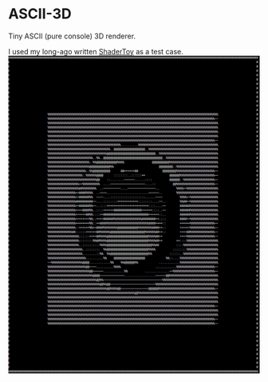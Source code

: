 # ASCII-3D
Tiny ASCII (pure console) 3D renderer.

I used my long-ago written [ShaderToy](https://www.shadertoy.com/view/ltGBRW) as a test case. </br>
![](ASCII-3D.gif)
